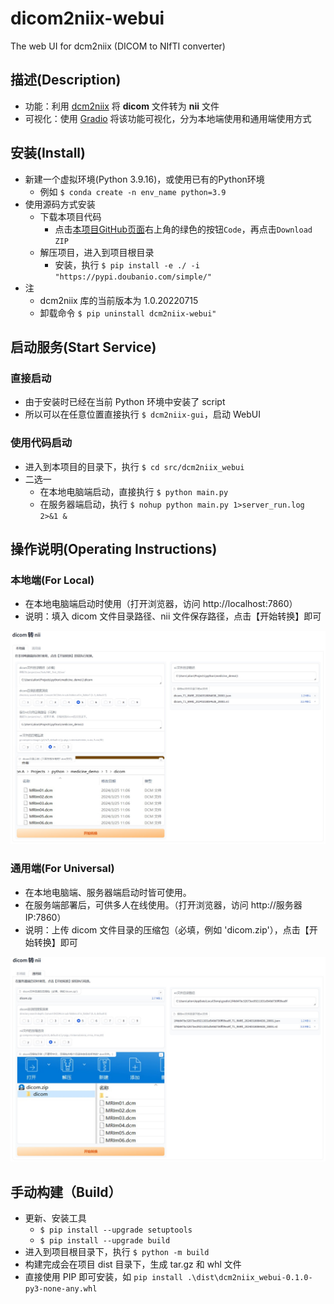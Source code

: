 # dicom2niix-webui

The web UI for dcm2niix (DICOM to NIfTI converter)

## 描述(Description)

- 功能：利用 [dcm2niix](https://github.com/rordenlab/dcm2niix) 将 **dicom** 文件转为 **nii** 文件
- 可视化：使用 [Gradio](https://github.com/gradio-app/gradio) 将该功能可视化，分为本地端使用和通用端使用方式

## 安装(Install)
- 新建一个虚拟环境(Python 3.9.16)，或使用已有的Python环境
  - 例如 `$ conda create -n env_name python=3.9`
- 使用源码方式安装
  - 下载本项目代码
    - 点击[本项目GitHub页面](https://github.com/AlionSSS/dcm2niix-webui)右上角的绿色的按钮`Code`，再点击`Download ZIP`
  - 解压项目，进入到项目根目录
    - 安装，执行 `$ pip install -e ./ -i "https://pypi.doubanio.com/simple/"`
- 注
  - dcm2niix 库的当前版本为 1.0.20220715
  - 卸载命令 `$ pip uninstall dcm2niix-webui"`

## 启动服务(Start Service)
### 直接启动
- 由于安装时已经在当前 Python 环境中安装了 script
- 所以可以在任意位置直接执行 `$ dcm2niix-gui`，启动 WebUI

### 使用代码启动
- 进入到本项目的目录下，执行 `$ cd src/dcm2niix_webui`
- 二选一
  - 在本地电脑端启动，直接执行 `$ python main.py`
  - 在服务器端启动，执行 `$ nohup python main.py 1>server_run.log 2>&1 &`

## 操作说明(Operating Instructions)
### 本地端(For Local)
- 在本地电脑端启动时使用（打开浏览器，访问 http://localhost:7860）
- 说明：填入 dicom 文件目录路径、nii 文件保存路径，点击【开始转换】即可

![local_capture.jpg](doc-resources/local_capture.jpg)


### 通用端(For Universal)
- 在本地电脑端、服务器端启动时皆可使用。
- 在服务端部署后，可供多人在线使用。（打开浏览器，访问 http://服务器IP:7860）
- 说明：上传 dicom 文件目录的压缩包（必填，例如 'dicom.zip'），点击【开始转换】即可

![universal_captrue.jpg](doc-resources/universal_captrue.jpg)

## 手动构建（Build）
- 更新、安装工具
  - `$ pip install --upgrade setuptools`
  - `$ pip install --upgrade build`
- 进入到项目根目录下，执行 `$ python -m build`
- 构建完成会在项目 dist 目录下，生成 tar.gz 和 whl 文件
- 直接使用 PIP 即可安装，如 `pip install .\dist\dcm2niix_webui-0.1.0-py3-none-any.whl`
